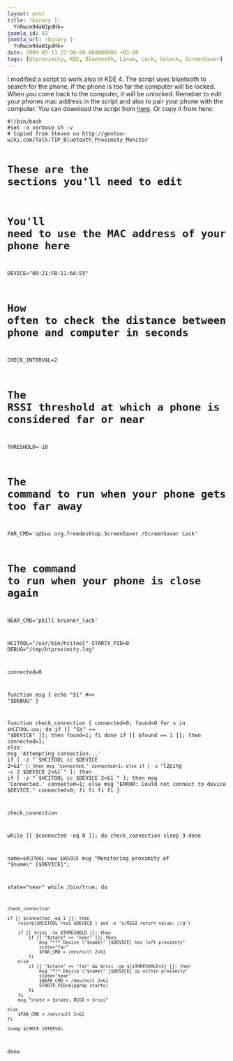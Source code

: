 ```yaml
---
layout: post
title: !binary |-
  YnRwcm94aW1pdHk=
joomla_id: 62
joomla_url: !binary |-
  YnRwcm94aW1pdHk=
date: 2009-05-13 22:00:00.000000000 +03:00
tags: [btproximity, KDE, Bluetooth, Linux, Lock, Unlock, ScreenSaver]
---
```

<p>I modified a script to work also in KDE 4. The script uses bluetooth to search for the phone, if the phone is too far the computer will be locked. When you come back to the computer, it will be unlocked. Remeber to edit your phones mac address in the script and also to pair your phone with the computer. You can download the script from <a href="http://oprod.net/index.php/downloads/category/1-btproximity">here</a>. Or copy it from here:</p>
<pre><code>#!/bin/bash
#set -o verbose sh -v
# Copied from Steven on http://gentoo-wiki.com/Talk:TIP_Bluetooth_Proximity_Monitor

# These are the sections you'll need to edit

 # You'll need to use the MAC address of your phone here
DEVICE="00:21:FB:11:6A:E5"

# How often to check the distance between phone and computer in seconds
CHECK_INTERVAL=2

# The RSSI threshold at which a phone is considered far or near
THRESHOLD=-10

# The command to run when your phone gets too far away
FAR_CMD='qdbus org.freedesktop.ScreenSaver /ScreenSaver Lock'

# The command to run when your phone is close again
NEAR_CMD='pkill krunner_lock'

HCITOOL="/usr/bin/hcitool"
STARTX_PID=0
DEBUG="/tmp/btproximity.log"

connected=0

function msg {
    echo "$1" #>> "$DEBUG"
}

function check_connection {
    connected=0;
    found=0
    for s in `$HCITOOL con`; do
        if [[ "$s" == "$DEVICE" ]]; then
            found=1;
        fi
    done
    if [[ $found == 1 ]]; then
        connected=1;
    else
       msg 'Attempting connection...'
        if [ -z "`$HCITOOL cc $DEVICE 2>&1`" ]; then
            msg 'Connected.'
            connected=1;
        else
                if [ -z "`l2ping -c 2 $DEVICE 2>&1`" ]; then
                        if [ -z "`$HCITOOL cc $DEVICE 2>&1`" ]; then
                            msg 'Connected.'
                            connected=1;
                        else
                        msg "ERROR: Could not connect to device $DEVICE."
                        connected=0;
                        fi
                fi
        fi
    fi
}

check_connection

while [[ $connected -eq 0 ]]; do
    check_connection
    sleep 3
done

name=`$HCITOOL name $DEVICE`
msg "Monitoring proximity of \"$name\" [$DEVICE]";

state="near"
while /bin/true; do

    check_connection

    if [[ $connected -eq 1 ]]; then
        rssi=$($HCITOOL rssi $DEVICE | sed -e 's/RSSI return value: //g')

        if [[ $rssi -le $THRESHOLD ]]; then
            if [[ "$state" == "near" ]]; then
                msg "*** Device \"$name\" [$DEVICE] has left proximity"
                state="far"
                $FAR_CMD > /dev/null 2>&1
            fi
        else
            if [[ "$state" == "far" && $rssi -ge $[$THRESHOLD+2] ]]; then
                msg "*** Device \"$name\" [$DEVICE] is within proximity"
                state="near"
                $NEAR_CMD > /dev/null 2>&1
                STARTX_PID=$(pgrep startx)
            fi
        fi
        msg "state = $state, RSSI = $rssi"
    
    else
        $FAR_CMD > /dev/null 2>&1
    fi

    sleep $CHECK_INTERVAL
done </code></pre>
